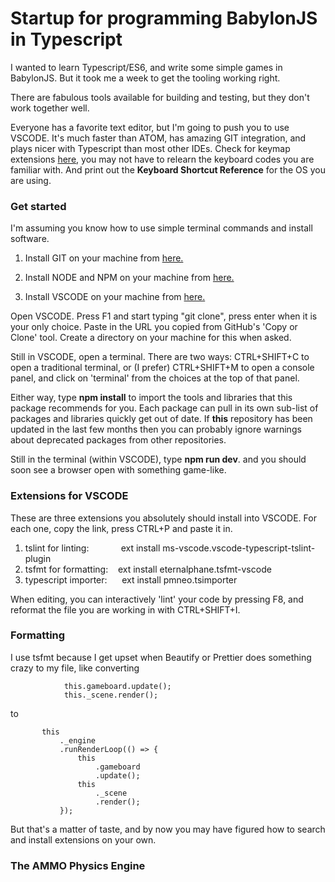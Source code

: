 # Startup for programming BabylonJS in Typescript

I wanted to learn Typescript/ES6, and write some simple games in BabylonJS.  But it took me a week to get the tooling working right.

There are fabulous tools available for building and testing, but they don't work together well.

Everyone has a favorite text editor, but I'm going to push you to use VSCODE.  It's much faster than ATOM, has amazing GIT integration, and plays nicer with Typescript than most other IDEs.  Check for keymap extensions [here](https://code.visualstudio.com/docs/getstarted/keybindings#_keymap-extensions), you may not have to relearn the keyboard codes you are familiar with.  And print out the **Keyboard Shortcut Reference** for the OS you are using.



### Get started

I'm assuming you know how to use simple terminal commands and install software.

1. Install GIT on your machine from [here.](https://git-scm.com/)

2. Install NODE and NPM on your machine from [here.](https://nodejs.org/en/)

3. Install VSCODE on your machine from [here.](https://code.visualstudio.com/)


Open VSCODE.  Press F1 and start typing "git clone", press enter when it is your only choice.  Paste in the URL you copied from GitHub's 'Copy or Clone' tool.  Create a directory on your machine for this when asked.

Still in VSCODE, open a terminal.  There are two ways: CTRL+SHIFT+C to open a traditional terminal, or (I prefer) CTRL+SHIFT+M to open a console panel, and click on 'terminal' from the choices at the top of that panel.

Either way, type **npm install** to import the tools and libraries that this package recommends for you.  Each package can pull in its own sub-list of packages and libraries quickly get out of date.  If **this** repository has been updated in the last few months then you can probably ignore warnings about deprecated packages from other repositories.

Still in the terminal (within VSCODE), type **npm run dev**. and you should soon see a browser open with something game-like.



### Extensions for VSCODE

These are three extensions you absolutely should install into VSCODE.  For each one, copy the link, press CTRL+P and paste it in.

1.  tslint for linting: &nbsp;&nbsp;&nbsp;&nbsp;&nbsp;&nbsp;&nbsp;&nbsp;&nbsp;&nbsp;&nbsp; ext install ms-vscode.vscode-typescript-tslint-plugin
2.  tsfmt for formatting:  &nbsp;&nbsp;&nbsp;ext install eternalphane.tsfmt-vscode
3.  typescript importer:  &nbsp;&nbsp;&nbsp;&nbsp;&nbsp;ext install pmneo.tsimporter

When editing, you can interactively 'lint' your code by pressing F8, and reformat the file you are working in with CTRL+SHIFT+I.


### Formatting

I use tsfmt because I get upset when Beautify or Prettier does something crazy to my file, like converting

```        this._engine.runRenderLoop(() => {
            this.gameboard.update();
            this._scene.render();
```
to
 ```       // run the render loop
        this
            ._engine
            .runRenderLoop(() => {
                this
                    .gameboard
                    .update();
                this
                    ._scene
                    .render();
            });
```
But that's a matter of taste, and by now you may have figured how to search and install extensions on your own.



### The AMMO Physics Engine

